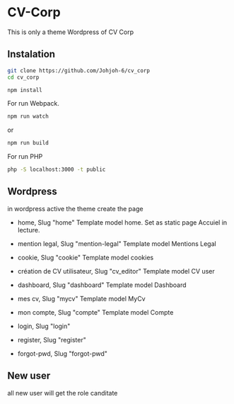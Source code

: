 # CV-Corp
This is only a theme Wordpress of CV Corp

## Instalation
```bash
git clone https://github.com/Johjoh-6/cv_corp
cd cv_corp

npm install
```

For run Webpack. 
```bash
npm run watch
```
or
```bash
npm run build
```

For run PHP
```bash
php -S localhost:3000 -t public
```


## Wordpress
in wordpress active the theme
create
the page
- home, Slug "home" Template model home. Set as static page Accuiel in lecture.
- mention legal, Slug "mention-legal" Template model Mentions Legal
- cookie, Slug "cookie" Template model cookies
- création de CV utilisateur, Slug "cv_editor" Template model CV user
- dashboard, Slug "dashboard" Template model Dashboard
- mes cv, Slug "mycv" Template model MyCv
- mon compte, Slug "compte" Template model Compte



- login, Slug "login"
- register, Slug "register"
- forgot-pwd, Slug "forgot-pwd"


## New user
all new user will get the role canditate